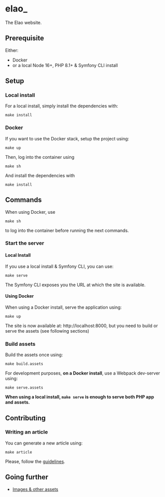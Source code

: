# elao_

The Elao website.

## Prerequisite

Either:

- Docker
- or a local Node 16+, PHP 8.1+ & Symfony CLI install

## Setup

### Local install

For a local install, simply install the dependencies with:

```shell
make install
```

### Docker

If you want to use the Docker stack, setup the project using:

```shell
make up
```

Then, log into the container using

```shell
make sh
```

And install the dependencies with

```shell
make install
```

## Commands

When using Docker, use

```shell
make sh
```

to log into the container before running the next commands.

### Start the server

#### Local Install

If you use a local install & Symfony CLI, you can use:

```shell
make serve
```

The Symfony CLI exposes you the URL at which the site is available.

#### Using Docker

When using a Docker install, serve the application using:

```shell
make up
```

The site is now available at: http://localhost:8000, but you need to build or serve the assets (see following sections)

### Build assets

Build the assets once using:

```shell
make build.assets
```

For development purposes, **on a Docker install**, use a Webpack dev-server using:

```shell
make serve.assets
```

**When using a local install, `make serve` is enough to serve both PHP app and assets.**

## Contributing

### Writing an article

You can generate a new article using:

```shell
make article
```

Please, follow the [guidelines](https://elao.github.io/elao_/blog/styleguide/example/).

## Going further

- [Images & other assets](./res/docs/assets.md)
